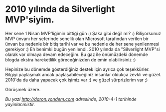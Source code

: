 # 2010 yılında da Silverlight MVP'siyim.
Her sene 1 Nisan MVP'liğimin bittiği gün :) Şaka gibi değil mi? :)
Biliyorsunuz MVP ünvanı her seferinde senelik olan Microsoft tarafından
verilen bir ünvan bu nedenle bir bitiş tarihi var ve bu nedenle de her
sene yenilenmesi gerekiyor :) Eh benimki bugün yenilendi. 2010 yılında
da "Silverlight MVP"si olarak var olmaya devam edeceğim. Bu gaz ile
önümüzdeki dönemde blogda ekstra hareketlilik göreceğinizden de emin
olabilirsiniz :)

Hepinize bu dönemde gösterdiğiniz destek için ayrıca çok teşekkürler.
Bilgiyi paylaşmak ancak paylaşabileceğiniz insanlar oldukça zevkli ve
güzel. 2010'da da daha yapacak çok işimiz var ;) ve güzel sürprizlerim
var ;)

Görüşmek üzere.



*Bu yazi http://daron.yondem.com adresinde, 2010-4-1 tarihinde yayinlanmistir.*
